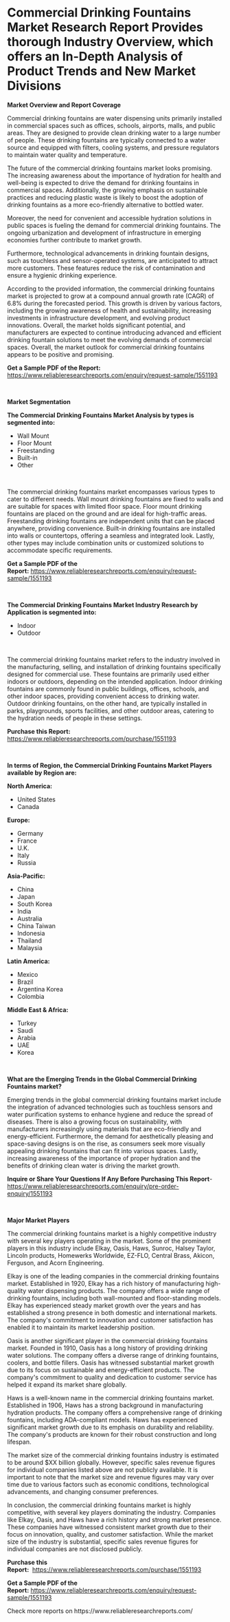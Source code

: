 <p><h1>Commercial Drinking Fountains Market Research Report Provides thorough Industry Overview, which offers an In-Depth Analysis of Product Trends and New Market Divisions</h1></p><p><strong>Market Overview and Report Coverage</strong></p>
<p><p>Commercial drinking fountains are water dispensing units primarily installed in commercial spaces such as offices, schools, airports, malls, and public areas. They are designed to provide clean drinking water to a large number of people. These drinking fountains are typically connected to a water source and equipped with filters, cooling systems, and pressure regulators to maintain water quality and temperature.</p><p>The future of the commercial drinking fountains market looks promising. The increasing awareness about the importance of hydration for health and well-being is expected to drive the demand for drinking fountains in commercial spaces. Additionally, the growing emphasis on sustainable practices and reducing plastic waste is likely to boost the adoption of drinking fountains as a more eco-friendly alternative to bottled water.</p><p>Moreover, the need for convenient and accessible hydration solutions in public spaces is fueling the demand for commercial drinking fountains. The ongoing urbanization and development of infrastructure in emerging economies further contribute to market growth.</p><p>Furthermore, technological advancements in drinking fountain designs, such as touchless and sensor-operated systems, are anticipated to attract more customers. These features reduce the risk of contamination and ensure a hygienic drinking experience.</p><p>According to the provided information, the commercial drinking fountains market is projected to grow at a compound annual growth rate (CAGR) of 6.8% during the forecasted period. This growth is driven by various factors, including the growing awareness of health and sustainability, increasing investments in infrastructure development, and evolving product innovations. Overall, the market holds significant potential, and manufacturers are expected to continue introducing advanced and efficient drinking fountain solutions to meet the evolving demands of commercial spaces.  Overall, the market outlook for commercial drinking fountains appears to be positive and promising.</p></p>
<p><strong>Get a Sample PDF of the Report:</strong> <a href="https://www.reliableresearchreports.com/enquiry/request-sample/1551193">https://www.reliableresearchreports.com/enquiry/request-sample/1551193</a></p>
<p>&nbsp;</p>
<p><strong>Market Segmentation</strong></p>
<p><strong>The Commercial Drinking Fountains Market Analysis by types is segmented into:</strong></p>
<p><ul><li>Wall Mount</li><li>Floor Mount</li><li>Freestanding</li><li>Built-in</li><li>Other</li></ul></p>
<p>&nbsp;</p>
<p><p>The commercial drinking fountains market encompasses various types to cater to different needs. Wall mount drinking fountains are fixed to walls and are suitable for spaces with limited floor space. Floor mount drinking fountains are placed on the ground and are ideal for high-traffic areas. Freestanding drinking fountains are independent units that can be placed anywhere, providing convenience. Built-in drinking fountains are installed into walls or countertops, offering a seamless and integrated look. Lastly, other types may include combination units or customized solutions to accommodate specific requirements.</p></p>
<p><strong>Get a Sample PDF of the Report:</strong>&nbsp;<a href="https://www.reliableresearchreports.com/enquiry/request-sample/1551193">https://www.reliableresearchreports.com/enquiry/request-sample/1551193</a></p>
<p>&nbsp;</p>
<p><strong>The Commercial Drinking Fountains Market Industry Research by Application is segmented into:</strong></p>
<p><ul><li>Indoor</li><li>Outdoor</li></ul></p>
<p>&nbsp;</p>
<p><p>The commercial drinking fountains market refers to the industry involved in the manufacturing, selling, and installation of drinking fountains specifically designed for commercial use. These fountains are primarily used either indoors or outdoors, depending on the intended application. Indoor drinking fountains are commonly found in public buildings, offices, schools, and other indoor spaces, providing convenient access to drinking water. Outdoor drinking fountains, on the other hand, are typically installed in parks, playgrounds, sports facilities, and other outdoor areas, catering to the hydration needs of people in these settings.</p></p>
<p><strong>Purchase this Report:</strong>&nbsp; <a href="https://www.reliableresearchreports.com/purchase/1551193">https://www.reliableresearchreports.com/purchase/1551193</a></p>
<p>&nbsp;</p>
<p><strong>In terms of Region, the Commercial Drinking Fountains Market Players available by Region are:</strong></p>
<p>
    <p> <strong> North America: </strong>
        <ul>
            <li>United States</li>
            <li>Canada</li>
        </ul>
        </p> 
    <p> <strong> Europe: </strong>
        <ul>
            <li>Germany</li>
            <li>France</li>
            <li>U.K.</li>
            <li>Italy</li>
            <li>Russia</li>
        </ul>
        </p> 
    <p> <strong> Asia-Pacific: </strong>
        <ul>
            <li>China</li>
            <li>Japan</li>
            <li>South Korea</li>
            <li>India</li>
            <li>Australia</li>
            <li>China Taiwan</li>
            <li>Indonesia</li>
            <li>Thailand</li>
            <li>Malaysia</li>
        </ul>
        </p> 
    <p> <strong> Latin America: </strong>
        <ul>
            <li>Mexico</li>
            <li>Brazil</li>
            <li>Argentina Korea</li>
            <li>Colombia</li>
        </ul>
        </p> 
    <p> <strong> Middle East & Africa: </strong>
        <ul>
            <li>Turkey</li>
            <li>Saudi</li>
            <li>Arabia</li>
            <li>UAE</li>
            <li>Korea</li>
        </ul>
    </p>
    </p>
<p>&nbsp;</p>
<p><strong>What are the Emerging Trends in the Global Commercial Drinking Fountains market?</strong></p>
<p><p>Emerging trends in the global commercial drinking fountains market include the integration of advanced technologies such as touchless sensors and water purification systems to enhance hygiene and reduce the spread of diseases. There is also a growing focus on sustainability, with manufacturers increasingly using materials that are eco-friendly and energy-efficient. Furthermore, the demand for aesthetically pleasing and space-saving designs is on the rise, as consumers seek more visually appealing drinking fountains that can fit into various spaces. Lastly, increasing awareness of the importance of proper hydration and the benefits of drinking clean water is driving the market growth.</p></p>
<p><strong>Inquire or Share Your Questions If Any Before Purchasing This Report</strong>- <a href="https://www.reliableresearchreports.com/enquiry/pre-order-enquiry/1551193">https://www.reliableresearchreports.com/enquiry/pre-order-enquiry/1551193</a></p>
<p>&nbsp;</p>
<p><strong>Major Market Players</strong></p>
<p><p>The commercial drinking fountains market is a highly competitive industry with several key players operating in the market. Some of the prominent players in this industry include Elkay, Oasis, Haws, Sunroc, Halsey Taylor, Lincoln products, Homewerks Worldwide, EZ-FLO, Central Brass, Akicon, Ferguson, and Acorn Engineering.</p><p>Elkay is one of the leading companies in the commercial drinking fountains market. Established in 1920, Elkay has a rich history of manufacturing high-quality water dispensing products. The company offers a wide range of drinking fountains, including both wall-mounted and floor-standing models. Elkay has experienced steady market growth over the years and has established a strong presence in both domestic and international markets. The company's commitment to innovation and customer satisfaction has enabled it to maintain its market leadership position.</p><p>Oasis is another significant player in the commercial drinking fountains market. Founded in 1910, Oasis has a long history of providing drinking water solutions. The company offers a diverse range of drinking fountains, coolers, and bottle fillers. Oasis has witnessed substantial market growth due to its focus on sustainable and energy-efficient products. The company's commitment to quality and dedication to customer service has helped it expand its market share globally.</p><p>Haws is a well-known name in the commercial drinking fountains market. Established in 1906, Haws has a strong background in manufacturing hydration products. The company offers a comprehensive range of drinking fountains, including ADA-compliant models. Haws has experienced significant market growth due to its emphasis on durability and reliability. The company's products are known for their robust construction and long lifespan.</p><p>The market size of the commercial drinking fountains industry is estimated to be around $XX billion globally. However, specific sales revenue figures for individual companies listed above are not publicly available. It is important to note that the market size and revenue figures may vary over time due to various factors such as economic conditions, technological advancements, and changing consumer preferences.</p><p>In conclusion, the commercial drinking fountains market is highly competitive, with several key players dominating the industry. Companies like Elkay, Oasis, and Haws have a rich history and strong market presence. These companies have witnessed consistent market growth due to their focus on innovation, quality, and customer satisfaction. While the market size of the industry is substantial, specific sales revenue figures for individual companies are not disclosed publicly.</p></p>
<p><strong>Purchase this Report:</strong>&nbsp;&nbsp;<a href="https://www.reliableresearchreports.com/purchase/1551193">https://www.reliableresearchreports.com/purchase/1551193</a></p>
<p></p>
<p><strong>Get a Sample PDF of the Report:</strong>&nbsp;<a href="https://www.reliableresearchreports.com/enquiry/request-sample/1551193">https://www.reliableresearchreports.com/enquiry/request-sample/1551193</a></p>
<p>Check more reports on https://www.reliableresearchreports.com/</p>